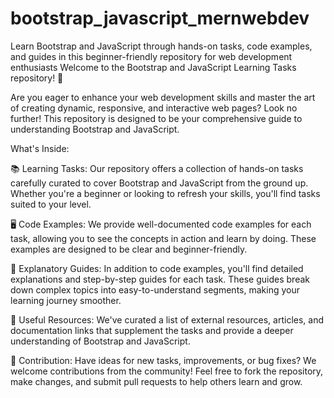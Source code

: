 # bootstrap_javascript_mernwebdev
Learn Bootstrap and JavaScript through hands-on tasks, code examples, and guides in this beginner-friendly repository for web development enthusiasts
Welcome to the Bootstrap and JavaScript Learning Tasks repository! 🚀

Are you eager to enhance your web development skills and master the art of creating dynamic, responsive, and interactive web pages? Look no further! This repository is designed to be your comprehensive guide to understanding Bootstrap and JavaScript.

What's Inside:

📚 Learning Tasks: Our repository offers a collection of hands-on tasks carefully curated to cover Bootstrap and JavaScript from the ground up. Whether you're a beginner or looking to refresh your skills, you'll find tasks suited to your level.

🖥️ Code Examples: We provide well-documented code examples for each task, allowing you to see the concepts in action and learn by doing. These examples are designed to be clear and beginner-friendly.

📝 Explanatory Guides: In addition to code examples, you'll find detailed explanations and step-by-step guides for each task. These guides break down complex topics into easy-to-understand segments, making your learning journey smoother.

🔗 Useful Resources: We've curated a list of external resources, articles, and documentation links that supplement the tasks and provide a deeper understanding of Bootstrap and JavaScript.

🤝 Contribution: Have ideas for new tasks, improvements, or bug fixes? We welcome contributions from the community! Feel free to fork the repository, make changes, and submit pull requests to help others learn and grow.
